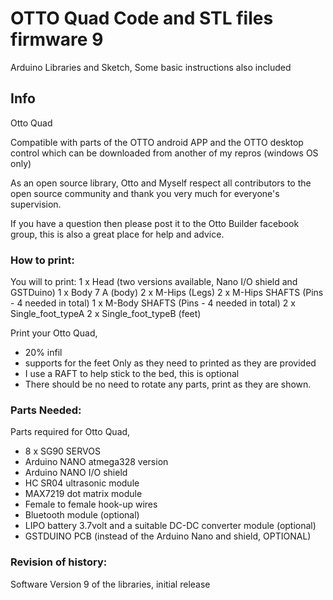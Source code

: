 # OTTO Quad Code and STL files   firmware 9

Arduino Libraries and Sketch, Some basic instructions also included

## Info

Otto Quad

Compatible with parts of the OTTO android APP and the OTTO desktop control which can be downloaded from another of my repros (windows OS only)

As an open source library, Otto and Myself respect all contributors to the open source community and thank you very much for everyone's supervision.

If you have a question then please post it to the Otto Builder facebook group, this is also a great place for help and advice.

### How to print:
You will to print:
1 x Head (two versions available, Nano I/O shield and GSTDuino)
1 x Body 7 A (body)
2 x M-Hips (Legs)
2 x M-Hips SHAFTS (Pins - 4 needed in total)
1 x M-Body SHAFTS (Pins - 4 needed in total)
2 x Single_foot_typeA
2 x Single_foot_typeB (feet)

Print your Otto Quad, 
- 20% infil
- supports for the feet Only as they need to printed as they are provided
- I use a RAFT to help stick to the bed, this is optional
- There should be no need to rotate any parts, print as they are shown.

### Parts Needed:

Parts required for Otto Quad, 
- 8 x SG90 SERVOS
- Arduino NANO   atmega328 version
- Arduino NANO I/O shield
- HC SR04 ultrasonic module
- MAX7219 dot matrix module
- Female to female hook-up wires
- Bluetooth module (optional)
- LIPO battery 3.7volt and a suitable DC-DC converter module (optional)
- GSTDUINO PCB (instead of the Arduino Nano and shield, OPTIONAL)

   
### Revision of history:

Software Version 9 of the libraries, initial release
